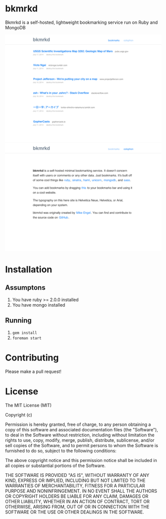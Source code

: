 bkmrkd
======

Bkmrkd is a self-hosted, lightweight bookmarking service run on Ruby and MongoDB

![Home page](bkmrkd-home.png)
![Colophon](bkmrkd-colophon.png)

Installation
============

## Assumptons

1. You have ruby >= 2.0.0 installed
2. You have mongo installed

## Running

1. `gem install`
2. `foreman start`

Contributing
============

Please make a pull request!

License
=======
The MIT License (MIT)

Copyright (c) <year> <copyright holders>

Permission is hereby granted, free of charge, to any person obtaining a copy
of this software and associated documentation files (the "Software"), to deal
in the Software without restriction, including without limitation the rights
to use, copy, modify, merge, publish, distribute, sublicense, and/or sell
copies of the Software, and to permit persons to whom the Software is
furnished to do so, subject to the following conditions:

The above copyright notice and this permission notice shall be included in
all copies or substantial portions of the Software.

THE SOFTWARE IS PROVIDED "AS IS", WITHOUT WARRANTY OF ANY KIND, EXPRESS OR
IMPLIED, INCLUDING BUT NOT LIMITED TO THE WARRANTIES OF MERCHANTABILITY,
FITNESS FOR A PARTICULAR PURPOSE AND NONINFRINGEMENT. IN NO EVENT SHALL THE
AUTHORS OR COPYRIGHT HOLDERS BE LIABLE FOR ANY CLAIM, DAMAGES OR OTHER
LIABILITY, WHETHER IN AN ACTION OF CONTRACT, TORT OR OTHERWISE, ARISING FROM,
OUT OF OR IN CONNECTION WITH THE SOFTWARE OR THE USE OR OTHER DEALINGS IN
THE SOFTWARE.
